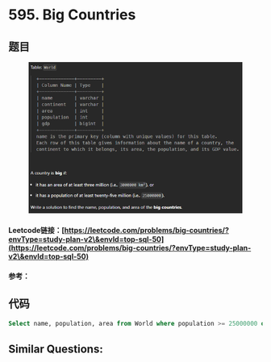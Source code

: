 # 595. Big Countries

## 题目

<figure><img src="../../.gitbook/assets/image (2) (1).png" alt=""><figcaption></figcaption></figure>

#### Leetcode链接：[https://leetcode.com/problems/big-countries/?envType=study-plan-v2\&envId=top-sql-50](https://leetcode.com/problems/big-countries/?envType=study-plan-v2\&envId=top-sql-50)

#### 参考：

## 代码

```sql
Select name, population, area from World where population >= 25000000 or area >= 3000000;
```

## **Similar Questions:**&#x20;
